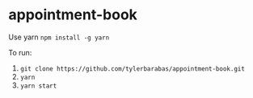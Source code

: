 # appointment-book

Use yarn `npm install -g yarn`

To run:
1. `git clone https://github.com/tylerbarabas/appointment-book.git`
2. `yarn`
3. `yarn start`
